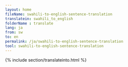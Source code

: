 ```yaml
---
layout: home
fileName: swahili-to-english-sentence-translation
translatein: swahili_to_english
folderName : translate
lang: ja
from: sw
to: en
permalink: /ja/swahili-to-english-sentence-translation
tool: swahili-to-english-sentence-translation
---
```

{% include section/translateinto.html %}